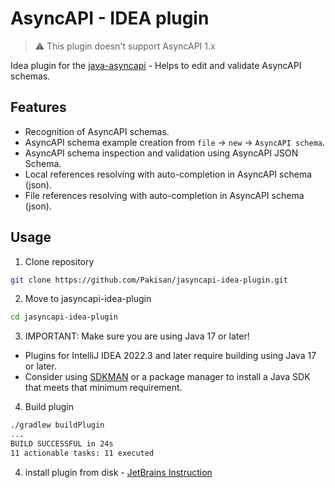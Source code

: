 # AsyncAPI - IDEA plugin

> ⚠️ This plugin doesn't support AsyncAPI 1.x

Idea plugin for the [java-asyncapi](https://github.com/Pakisan/java-asyncapi) - Helps to edit and validate AsyncAPI schemas.

## Features
- Recognition of AsyncAPI schemas.
- AsyncAPI schema example creation from `file` -> `new` -> `AsyncAPI schema`.
- AsyncAPI schema inspection and validation using AsyncAPI JSON Schema.
- Local references resolving with auto-completion in AsyncAPI schema (json).
- File references resolving with auto-completion in AsyncAPI schema (json).

## Usage
1. Clone repository
```sh
git clone https://github.com/Pakisan/jasyncapi-idea-plugin.git
```
2. Move to jasyncapi-idea-plugin
```sh
cd jasyncapi-idea-plugin
```
3. IMPORTANT: Make sure you are using Java 17 or later!

* Plugins for IntelliJ IDEA 2022.3 and later require building using Java 17 or later.
* Consider using <a href="sdkman.io">SDKMAN</a> or a package manager to install a Java SDK that meets that minimum requirement. 


4. Build plugin
```sh
./gradlew buildPlugin
...
BUILD SUCCESSFUL in 24s
11 actionable tasks: 11 executed
```
4. install plugin from disk - [JetBrains Instruction](https://www.jetbrains.com/help/idea/managing-plugins.html#install_plugin_from_disk)